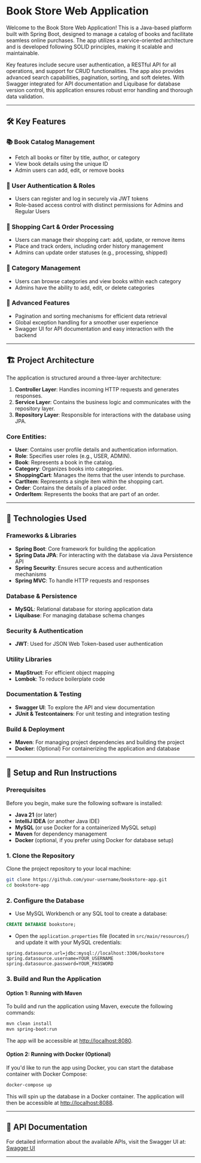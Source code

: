 # Book Store Web Application

Welcome to the Book Store Web Application! This is a Java-based platform built with Spring Boot, designed to manage a catalog of books and facilitate seamless online purchases. The app utilizes a service-oriented architecture and is developed following SOLID principles, making it scalable and maintainable.

Key features include secure user authentication, a RESTful API for all operations, and support for CRUD functionalities. The app also provides advanced search capabilities, pagination, sorting, and soft deletes. With Swagger integrated for API documentation and Liquibase for database version control, this application ensures robust error handling and thorough data validation.

---

## 🛠️ Key Features

### 📚 Book Catalog Management
- Fetch all books or filter by title, author, or category
- View book details using the unique ID
- Admin users can add, edit, or remove books

### 👤 User Authentication & Roles
- Users can register and log in securely via JWT tokens
- Role-based access control with distinct permissions for Admins and Regular Users

### 🛒 Shopping Cart & Order Processing
- Users can manage their shopping cart: add, update, or remove items
- Place and track orders, including order history management
- Admins can update order statuses (e.g., processing, shipped)

### 📂 Category Management
- Users can browse categories and view books within each category
- Admins have the ability to add, edit, or delete categories

### 🔧 Advanced Features
- Pagination and sorting mechanisms for efficient data retrieval
- Global exception handling for a smoother user experience
- Swagger UI for API documentation and easy interaction with the backend

---

## 🏗️ Project Architecture

The application is structured around a three-layer architecture:

1. **Controller Layer**: Handles incoming HTTP requests and generates responses.
2. **Service Layer**: Contains the business logic and communicates with the repository layer.
3. **Repository Layer**: Responsible for interactions with the database using JPA.

### Core Entities:
- **User**: Contains user profile details and authentication information.
- **Role**: Specifies user roles (e.g., USER, ADMIN).
- **Book**: Represents a book in the catalog.
- **Category**: Organizes books into categories.
- **ShoppingCart**: Manages the items that the user intends to purchase.
- **CartItem**: Represents a single item within the shopping cart.
- **Order**: Contains the details of a placed order.
- **OrderItem**: Represents the books that are part of an order.


---

## 🔧 Technologies Used

### Frameworks & Libraries
- **Spring Boot**: Core framework for building the application
- **Spring Data JPA**: For interacting with the database via Java Persistence API
- **Spring Security**: Ensures secure access and authentication mechanisms
- **Spring MVC**: To handle HTTP requests and responses

### Database & Persistence
- **MySQL**: Relational database for storing application data
- **Liquibase**: For managing database schema changes

### Security & Authentication
- **JWT**: Used for JSON Web Token-based user authentication

### Utility Libraries
- **MapStruct**: For efficient object mapping
- **Lombok**: To reduce boilerplate code

### Documentation & Testing
- **Swagger UI**: To explore the API and view documentation
- **JUnit & Testcontainers**: For unit testing and integration testing

### Build & Deployment
- **Maven**: For managing project dependencies and building the project
- **Docker**: (Optional) For containerizing the application and database

---

## 🚀 Setup and Run Instructions

### Prerequisites
Before you begin, make sure the following software is installed:
- **Java 21** (or later)
- **IntelliJ IDEA** (or another Java IDE)
- **MySQL** (or use Docker for a containerized MySQL setup)
- **Maven** for dependency management
- **Docker** (optional, if you prefer using Docker for database setup)

### 1. Clone the Repository
Clone the project repository to your local machine:
```bash
git clone https://github.com/your-username/bookstore-app.git
cd bookstore-app
```

### 2. Configure the Database
- Use MySQL Workbench or any SQL tool to create a database:
```sql
CREATE DATABASE bookstore;
```
- Open the `application.properties` file (located in `src/main/resources/`) and update it with your MySQL credentials:
```properties
spring.datasource.url=jdbc:mysql://localhost:3306/bookstore
spring.datasource.username=YOUR_USERNAME
spring.datasource.password=YOUR_PASSWORD
```

### 3. Build and Run the Application

#### Option 1: Running with Maven
To build and run the application using Maven, execute the following commands:
```bash
mvn clean install
mvn spring-boot:run
```
The app will be accessible at [http://localhost:8080](http://localhost:8080).

#### Option 2: Running with Docker (Optional)
If you'd like to run the app using Docker, you can start the database container with Docker Compose:
```bash
docker-compose up
```
This will spin up the database in a Docker container. The application will then be accessible at [http://localhost:8088](http://localhost:8088).

---

## 📑 API Documentation

For detailed information about the available APIs, visit the Swagger UI at:
[Swagger UI](http://localhost:8080/swagger-ui.html)

---

